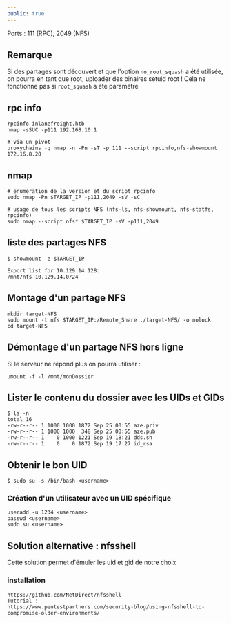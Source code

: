 ```yaml
---
public: true
---
```


Ports : 111 (RPC), 2049 (NFS)

## Remarque

Si des partages sont découvert et que l'option `no_root_squash` a été utilisée, on pourra en tant que root, uploader des binaires setuid root ! Cela ne fonctionne pas si `root_squash` a été paramétré

## rpc info

```shell
rpcinfo inlanefreight.htb
nmap -sSUC -p111 192.168.10.1

# via un pivot 
proxychains -q nmap -n -Pn -sT -p 111 --script rpcinfo,nfs-showmount 172.16.8.20
```

## nmap

```
# enumeration de la version et du script rpcinfo
sudo nmap -Pn $TARGET_IP -p111,2049 -sV -sC

# usage de tous les scripts NFS (nfs-ls, nfs-showmount, nfs-statfs, rpcinfo)
sudo nmap --script nfs* $TARGET_IP -sV -p111,2049
```

## liste des partages NFS

```
$ showmount -e $TARGET_IP

Export list for 10.129.14.128:
/mnt/nfs 10.129.14.0/24
```

## Montage d'un partage NFS

```
mkdir target-NFS
sudo mount -t nfs $TARGET_IP:/Remote_Share ./target-NFS/ -o nolock
cd target-NFS
```

## Démontage d'un partage NFS hors ligne

Si le serveur ne répond plus on pourra utiliser :

```
umount -f -l /mnt/monDossier
```

## Lister le contenu du dossier avec les UIDs et GIDs

```
$ ls -n 
total 16
-rw-r--r-- 1 1000 1000 1872 Sep 25 00:55 aze.priv
-rw-r--r-- 1 1000 1000  348 Sep 25 00:55 aze.pub
-rw-r--r-- 1    0 1000 1221 Sep 19 18:21 dds.sh
-rw-r--r-- 1    0    0 1872 Sep 19 17:27 id_rsa
```

## Obtenir le bon UID

```
$ sudo su -s /bin/bash <username>
```

### Création d'un utilisateur avec un UID spécifique

```
useradd -u 1234 <username>
passwd <username>
sudo su <username>
```

## Solution alternative : nfsshell

Cette solution permet d'émuler les uid et gid de notre choix

### installation

```
https://github.com/NetDirect/nfsshell
Tutorial : 
https://www.pentestpartners.com/security-blog/using-nfsshell-to-compromise-older-environments/
```
